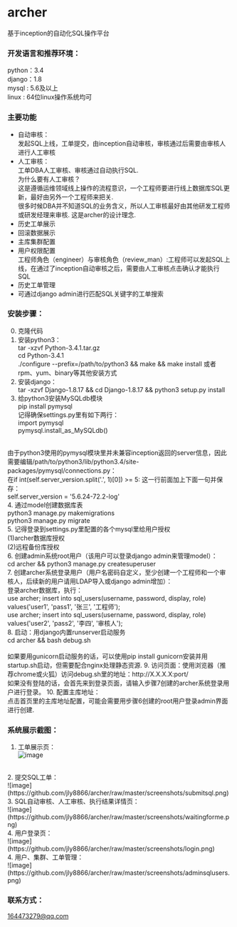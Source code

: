 # archer
基于inception的自动化SQL操作平台

### 开发语言和推荐环境：
python：3.4<br/>
django：1.8<br/>
mysql : 5.6及以上<br/>
linux : 64位linux操作系统均可

### 主要功能
* 自动审核：<br/>
  发起SQL上线，工单提交，由inception自动审核，审核通过后需要由审核人进行人工审核
* 人工审核：<br/>
  工单DBA人工审核、审核通过自动执行SQL.<br/>
  为什么要有人工审核？<br/>
  这是遵循运维领域线上操作的流程意识，一个工程师要进行线上数据库SQL更新，最好由另外一个工程师来把关.<br/>
  很多时候DBA并不知道SQL的业务含义，所以人工审核最好由其他研发工程师或研发经理来审核. 这是archer的设计理念.
* 历史工单展示
* 回滚数据展示
* 主库集群配置
* 用户权限配置<br/>
  工程师角色（engineer）与审核角色（review_man）:工程师可以发起SQL上线，在通过了inception自动审核之后，需要由人工审核点击确认才能执行SQL
* 历史工单管理
* 可通过django admin进行匹配SQL关键字的工单搜索

### 安装步骤：
0. 克隆代码
1. 安装python3：<br/>
tar -xzvf Python-3.4.1.tar.gz <br/>
cd Python-3.4.1 <br/>
./configure --prefix=/path/to/python3 && make && make install
或者rpm、yum、binary等其他安装方式
2. 安装django：<br/>
tar -xzvf Django-1.8.17 && cd Django-1.8.17 && python3 setup.py install
3. 给python3安装MySQLdb模块<br/>
pip install pymysql<br/>
记得确保settings.py里有如下两行：<br/>
import pymysql<br/>
pymysql.install_as_MySQLdb()<br/>
<br/>
由于python3使用的pymysql模块里并未兼容inception返回的server信息，因此需要编辑/path/to/python3/lib/python3.4/site-packages/pymysql/connections.py：<br/>
在if int(self.server_version.split('.', 1)[0]) >= 5: 这一行前面加上下面一句并保存：<br/>
self.server_version = '5.6.24-72.2-log'<br/>
4. 通过model创建数据库表<br/>
python3 manage.py makemigrations<br/>
python3 manage.py migrate<br/>
5. 记得登录到settings.py里配置的各个mysql里给用户授权<br/>
(1)archer数据库授权<br/>
(2)远程备份库授权<br/>
6. 创建admin系统root用户（该用户可以登录django admin来管理model）：<br/>
cd archer && python3 manage.py createsuperuser<br/>
7. 创建archer系统登录用户（用户名密码自定义，至少创建一个工程师和一个审核人，后续新的用户请用LDAP导入或django admin增加）：<br/>
登录archer数据库，执行：<br/>
use archer; insert into sql_users(username, password, display, role) values('user1', 'pass1', '张三', '工程师');<br/>
use archer; insert into sql_users(username, password, display, role) values('user2', 'pass2', '李四', '审核人');<br/>
8. 启动：用django内置runserver启动服务<br/>
cd archer && bash debug.sh<br/>
<br/>
如果要用gunicorn启动服务的话，可以使用pip install gunicorn安装并用startup.sh启动，但需要配合nginx处理静态资源.
9. 访问页面：使用浏览器（推荐chrome或火狐）访问debug.sh里的地址：http://X.X.X.X:port/<br/>
如果没有登陆的话，会首先来到登录页面，请输入步骤7创建的archer系统登录用户进行登录。
10. 配置主库地址：<br/>
点击首页里的主库地址配置，可能会需要用步骤6创建的root用户登录admin界面进行创建.

### 系统展示截图：
1. 工单展示页：<br/>
![image](https://github.com/jly8866/archer/raw/master/screenshots/allworkflow.png)
<br/>
2. 提交SQL工单：<br/>
![image](https://github.com/jly8866/archer/raw/master/screenshots/submitsql.png)
<br/>
3. SQL自动审核、人工审核、执行结果详情页：<br/>
![image](https://github.com/jly8866/archer/raw/master/screenshots/waitingforme.png)
<br/>
4. 用户登录页：<br/>
![image](https://github.com/jly8866/archer/raw/master/screenshots/login.png)
<br/>
4. 用户、集群、工单管理：<br/>
![image](https://github.com/jly8866/archer/raw/master/screenshots/adminsqlusers.png)
<br/>

### 联系方式：
164473279@qq.com

